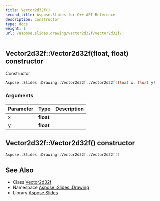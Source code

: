 ```yaml
---
title: Vector2d32f()
second_title: Aspose.Slides for C++ API Reference
description: Constructor
type: docs
weight: 1
url: /aspose.slides.drawing/vector2d32f/vector2d32f/
---
```

## Vector2d32f::Vector2d32f(float, float) constructor


Constructor

```cpp
Aspose::Slides::Drawing::Vector2d32f::Vector2d32f(float x, float y)
```


### Arguments

| Parameter | Type | Description |
| --- | --- | --- |
| x | **float** |  |
| y | **float** |  |

## Vector2d32f::Vector2d32f() constructor




```cpp
Aspose::Slides::Drawing::Vector2d32f::Vector2d32f()
```

## See Also

* Class [Vector2d32f](../)
* Namespace [Aspose::Slides::Drawing](../../)
* Library [Aspose.Slides](../../../)